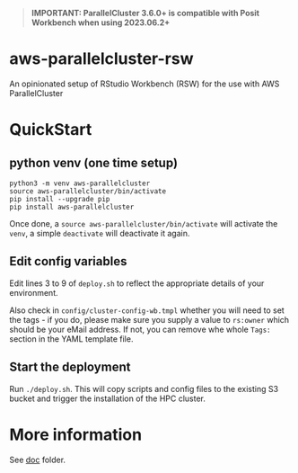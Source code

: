 > **IMPORTANT: ParallelCluster 3.6.0+ is compatible with Posit Workbench when using 2023.06.2+**


# aws-parallelcluster-rsw
An opinionated setup of RStudio Workbench (RSW) for the use with AWS ParallelCluster

# QuickStart

## python venv (one time setup) 

```
python3 -m venv aws-parallelcluster
source aws-parallelcluster/bin/activate
pip install --upgrade pip
pip install aws-parallelcluster 
```

Once done, a `source aws-parallelcluster/bin/activate` will activate the `venv`, a simple `deactivate` will deactivate it again. 


## Edit config variables

Edit lines 3 to 9 of `deploy.sh` to reflect the appropriate details of your environment. 

Also check in `config/cluster-config-wb.tmpl` whether you will need to set the tags - if you do, please make sure you supply a value to `rs:owner` which should be your eMail address. If not, you can remove whe whole `Tags:` section in the YAML template file. 

## Start the deployment 

Run `./deploy.sh`. This will copy scripts and config files to the existing S3 bucket and trigger the installation of the HPC cluster. 


# More information 

See [doc](./doc) folder. 


